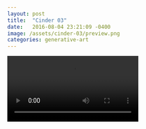```yaml
---
layout: post
title:  "Cinder 03"
date:   2016-08-04 23:21:09 -0400
image: /assets/cinder-03/preview.png
categories: generative-art
---
```


<video controls>
  <source src="{{site.baseurl}}/assets/cinder-03/cinder-03.mp4" type="video/mp4">
</video>
